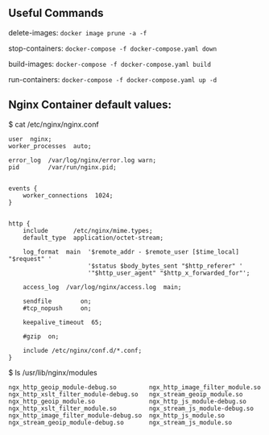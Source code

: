 ## Useful Commands

delete-images:
`docker image prune -a -f`

stop-containers:
`docker-compose -f docker-compose.yaml down`

build-images:
`docker-compose -f docker-compose.yaml build`

run-containers:
`docker-compose -f docker-compose.yaml up -d`

## Nginx Container default values:

$ cat /etc/nginx/nginx.conf

```
user  nginx;
worker_processes  auto;

error_log  /var/log/nginx/error.log warn;
pid        /var/run/nginx.pid;


events {
    worker_connections  1024;
}


http {
    include       /etc/nginx/mime.types;
    default_type  application/octet-stream;

    log_format  main  '$remote_addr - $remote_user [$time_local] "$request" '
                      '$status $body_bytes_sent "$http_referer" '
                      '"$http_user_agent" "$http_x_forwarded_for"';

    access_log  /var/log/nginx/access.log  main;

    sendfile        on;
    #tcp_nopush     on;

    keepalive_timeout  65;

    #gzip  on;

    include /etc/nginx/conf.d/*.conf;
}
```

$ ls /usr/lib/nginx/modules

```
ngx_http_geoip_module-debug.so         ngx_http_image_filter_module.so        ngx_http_xslt_filter_module-debug.so   ngx_stream_geoip_module.so
ngx_http_geoip_module.so               ngx_http_js_module-debug.so            ngx_http_xslt_filter_module.so         ngx_stream_js_module-debug.so
ngx_http_image_filter_module-debug.so  ngx_http_js_module.so                  ngx_stream_geoip_module-debug.so       ngx_stream_js_module.so
```
